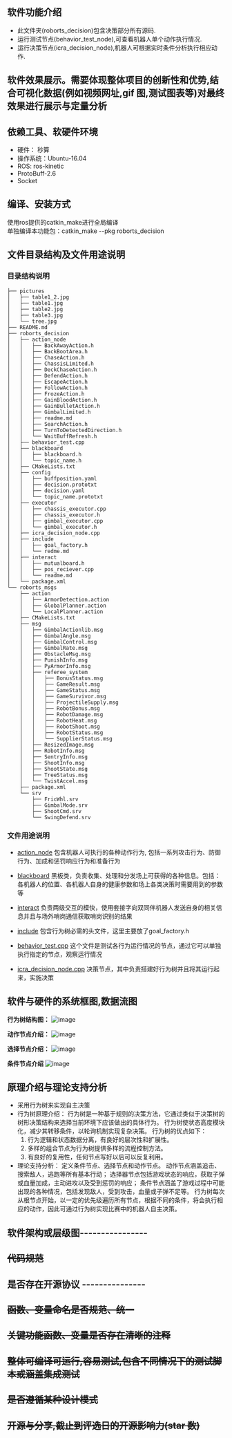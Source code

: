 ## 软件功能介绍
- 此文件夹(roborts_decision)包含决策部分所有源码.
- 运行测试节点(behavior_test_node),可查看机器人单个动作执行情况.
- 运行决策节点(icra_decision_node),机器人可根据实时条件分析执行相应动作.

## 软件效果展示。需要体现整体项目的创新性和优势,结合可视化数据(例如视频网址,gif 图,测试图表等)对最终效果进行展示与定量分析

## 依赖工具、软硬件环境

- 硬件： 秒算
- 操作系统：Ubuntu-16.04
- ROS: ros-kinetic
- ProtoBuff-2.6
- Socket

## 编译、安装方式

使用ros提供的catkin_make进行全局编译  
单独编译本功能包：catkin_make --pkg roborts_decision

## 文件目录结构及文件用途说明

### 目录结构说明

    ├── pictures
    │   ├── table1_2.jpg
    │   ├── table1.jpg
    │   ├── table2.jpg
    │   ├── table3.jpg
    │   └── tree.jpg
    ├── README.md
    ├── roborts_decision
    │   ├── action_node
    │   │   ├── BackAwayAction.h
    │   │   ├── BackBootArea.h
    │   │   ├── ChaseAction.h
    │   │   ├── ChassisLimited.h
    │   │   ├── DeckChaseAction.h
    │   │   ├── DefendAction.h
    │   │   ├── EscapeAction.h
    │   │   ├── FollowAction.h
    │   │   ├── FrozeAction.h
    │   │   ├── GainBloodAction.h
    │   │   ├── GainBulletAction.h
    │   │   ├── GimbalLimited.h
    │   │   ├── readme.md
    │   │   ├── SearchAction.h
    │   │   ├── TurnToDetectedDirection.h
    │   │   └── WaitBuffRefresh.h
    │   ├── behavior_test.cpp
    │   ├── blackboard
    │   │   ├── blackboard.h
    │   │   └── topic_name.h
    │   ├── CMakeLists.txt
    │   ├── config
    │   │   ├── buffposition.yaml
    │   │   ├── decision.prototxt
    │   │   ├── decision.yaml
    │   │   └── topic_name.prototxt
    │   ├── executor
    │   │   ├── chassis_executor.cpp
    │   │   ├── chassis_executor.h
    │   │   ├── gimbal_executor.cpp
    │   │   └── gimbal_executor.h
    │   ├── icra_decision_node.cpp
    │   ├── include
    │   │   ├── goal_factory.h
    │   │   └── redme.md
    │   ├── interact
    │   │   ├── mutualboard.h
    │   │   ├── pos_reciever.cpp
    │   │   └── readme.md
    │   └── package.xml
    └── roborts_msgs
        ├── action
        │   ├── ArmorDetection.action
        │   ├── GlobalPlanner.action
        │   └── LocalPlanner.action
        ├── CMakeLists.txt
        ├── msg
        │   ├── GimbalActionlib.msg
        │   ├── GimbalAngle.msg
        │   ├── GimbalControl.msg
        │   ├── GimbalRate.msg
        │   ├── ObstacleMsg.msg
        │   ├── PunishInfo.msg
        │   ├── PyArmorInfo.msg
        │   ├── referee_system
        │   │   ├── BonusStatus.msg
        │   │   ├── GameResult.msg
        │   │   ├── GameStatus.msg
        │   │   ├── GameSurvivor.msg
        │   │   ├── ProjectileSupply.msg
        │   │   ├── RobotBonus.msg
        │   │   ├── RobotDamage.msg
        │   │   ├── RobotHeat.msg
        │   │   ├── RobotShoot.msg
        │   │   ├── RobotStatus.msg
        │   │   └── SupplierStatus.msg
        │   ├── ResizedImage.msg
        │   ├── RobotInfo.msg
        │   ├── SentryInfo.msg
        │   ├── ShootInfo.msg
        │   ├── ShootState.msg
        │   ├── TreeStatus.msg
        │   └── TwistAccel.msg
        ├── package.xml
        └── srv
            ├── FricWhl.srv
            ├── GimbalMode.srv
            ├── ShootCmd.srv
            └── SwingDefend.srv

### 文件用途说明

- [action_node](./action_node) 包含机器人可执行的各种动作行为, 包括一系列攻击行为、防御行为、加成和惩罚响应行为和准备行为  

- [blackboard](./blackboard)  黑板类，负责收集、处理和分发场上可获得的各种信息。包括： 各机器人的位置、各机器人自身的健康参数和场上各类决策时需要用到的参数等

- [interact](./interact)  负责两级交互的模快，使用套接字向双同伴机器人发送自身的相关信息并且与场外哨岗通信获取哨岗识别的结果  

- [include](./include) 包含行为树必需的头文件，这里主要放了goal_factory.h  

- [behavior_test.cpp](./behavior_test.cpp)  这个文件是测试各行为运行情况的节点，通过它可以单独执行指定的节点，观察运行情况  

- [icra_decision_node.cpp](./icra_decision_node.cpp) 决策节点，其中负责搭建好行为树并且将其运行起来，实施决策

## 软件与硬件的系统框图,数据流图

**行为树结构图：**
![image](https://github.com/cxx-bobo/decision/blob/master/pictures/tree.jpg)  

**动作节点介绍：**
![image](https://github.com/cxx-bobo/decision/blob/master/pictures/table1.jpg)

**选择节点介绍：**
![image](https://github.com/cxx-bobo/decision/blob/master/pictures/table2.jpg)

**条件节点介绍**
![image](https://github.com/cxx-bobo/decision/blob/master/pictures/table3.jpg)

## 原理介绍与理论支持分析
- 采用行为树来实现自主决策
- 行为树原理介绍：
    行为树是一种基于规则的决策方法，它通过类似于决策树的树形决策结构来选择当前环境下应该做出的具体行为。
    行为树使状态高度模块化，减少其转移条件，以轮询机制实现复杂决策。
    行为树的优点如下：
    1.	行为逻辑和状态数据分离，有良好的层次性和扩展性。
    2.	多样的组合节点为行为树提供多样的流程控制方法。
    3.	有良好的复用性，任何节点写好以后可以反复利用。
- 理论支持分析：
    定义条件节点、选择节点和动作节点。
    动作节点涵盖追击、搜索敌人，逃跑等所有基本行动；
    选择器节点包括游戏状态的响应，获取子弹或血量加成，主动进攻以及受到惩罚的响应；
    条件节点涵盖了游戏过程中可能出现的各种情况，包括发现敌人，受到攻击，血量或子弹不足等。
    行为树每次从根节点开始，以一定的优先级遍历所有节点，根据不同的条件，将会执行相应的动作，因此可通过行为树实现比赛中的机器人自主决策。

## 软件架构或层级图----------------
## ~~代码规范~~
## 是否存在开源协议 ---------------
## ~~函数、变量命名是否规范、统一~~
## ~~关键功能函数、变量是否存在清晰的注释~~
## ~~整体可编译可运行,容易测试,包含不同情况下的测试脚本或涵盖集成测试~~
## ~~是否遵循某种设计模式~~
## ~~开源与分享,截止到评选日的开源影响力(star 数)~~
